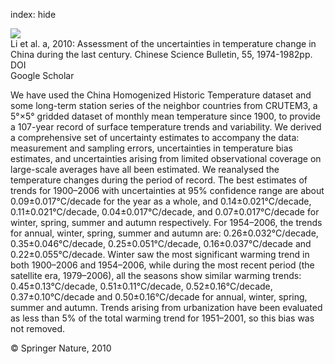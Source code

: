 index: hide

<div class="Citation">
    <div class="Citation-thumb CitationThumb-linked"  data-href="https://doi.org/10.1007/s11434-010-3209-1">
      <img src="https://static.claimspace.cloud/climate-study-static/refs/thumbs/2/Li_et_al_2010a-thumb.png" />
    </div>

  <div class="Citation-body">
    <div class="Citation-text">Li et al. a, 2010: Assessment of the uncertainties in temperature change in China during the last century. <span class="Article-journal">Chinese Science Bulletin, </span><span class="Article-volume">55, </span>1974-1982pp.</div>
    <div class="Citation-links">
      <div class="CitationLink" data-href="https://doi.org/10.1007/s11434-010-3209-1">
        <div class="CitationLink-icon CitationLink-Doi"></div>
        <div class="CitationLink-text">DOI</div>
      </div>
      <div class="CitationLink" data-href="https://scholar.google.com/scholar?q=10.1007/s11434-010-3209-1">
        <div class="CitationLink-icon CitationLink-Scholar"></div>
        <div class="CitationLink-text">Google Scholar</div>
      </div>
    </div>
  </div>
</div>

We have used the China Homogenized Historic Temperature dataset and some long-term station series of the neighbor countries from CRUTEM3, a 5°×5° gridded dataset of monthly mean temperature since 1900, to provide a 107-year record of surface temperature trends and variability. We derived a comprehensive set of uncertainty estimates to accompany the data: measurement and sampling errors, uncertainties in temperature bias estimates, and uncertainties arising from limited observational coverage on large-scale averages have all been estimated. We reanalysed the temperature changes during the period of record. The best estimates of trends for 1900–2006 with uncertainties at 95% confidence range are about 0.09±0.017°C/decade for the year as a whole, and 0.14±0.021°C/decade, 0.11±0.021°C/decade, 0.04±0.017°C/decade, and 0.07±0.017°C/decade for winter, spring, summer and autumn respectively. For 1954–2006, the trends for annual, winter, spring, summer and autumn are: 0.26±0.032°C/decade, 0.35±0.046°C/decade, 0.25±0.051°C/decade, 0.16±0.037°C/decade and 0.22±0.055°C/decade. Winter saw the most significant warming trend in both 1900–2006 and 1954–2006, while during the most recent period (the satellite era, 1979–2006), all the seasons show similar warming trends: 0.45±0.13°C/decade, 0.51±0.11°C/decade, 0.52±0.16°C/decade, 0.37±0.10°C/decade and 0.50±0.16°C/decade for annual, winter, spring, summer and autumn. Trends arising from urbanization have been evaluated as less than 5% of the total warming trend for 1951–2001, so this bias was not removed.

<div class="Citation-copy">
&copy; Springer Nature, 2010
</div>